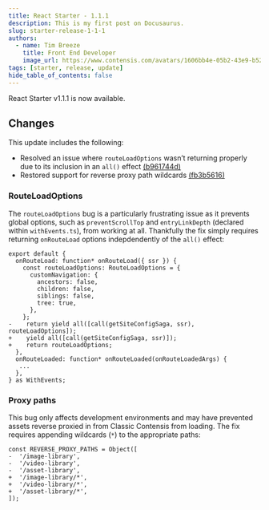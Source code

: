 ```yaml
---
title: React Starter - 1.1.1
description: This is my first post on Docusaurus.
slug: starter-release-1-1-1
authors:
  - name: Tim Breeze
    title: Front End Developer
    image_url: https://www.contensis.com/avatars/1606bb4e-05b2-43e9-b525-92b3b53038c3?h=56&w=56&fit=crop&q=90&f=webp
tags: [starter, release, update]
hide_table_of_contents: false
---
```


React Starter v1.1.1 is now available. 

## Changes

This update includes the following:

- Resolved an issue where `routeLoadOptions` wasn’t returning properly due to its inclusion in an `all()` effect [(b961744d)](https://gitlab.zengenti.com/starter-projects/react-starter/-/commit/b961744d8f3e159e5ebeab28d38a791659153a3f#890e8da1b621f9dc277815b4fcb25b3c918989d0_21_21)
- Restored support for reverse proxy path wildcards [(fb3b5616)](https://gitlab.zengenti.com/starter-projects/react-starter/-/commit/fb3b56164b6397b03a27775ae8fa4a4c50e87ac2)

<!-- truncate -->

### RouteLoadOptions

The `routeLoadOptions` bug is a particularly frustrating issue as it prevents global options, such as `preventScrollTop` and `entryLinkDepth` (declared within `withEvents.ts`), from working at all. Thankfully the fix simply requires returning `onRouteLoad` options indepdendently of the `all()` effect:

```diff-ts title="src/app/routes/withEvents.ts"
export default {
  onRouteLoad: function* onRouteLoad({ ssr }) {
    const routeLoadOptions: RouteLoadOptions = {
      customNavigation: {
        ancestors: false,
        children: false,
        siblings: false,
        tree: true,
      },
    };
-    return yield all([call(getSiteConfigSaga, ssr), routeLoadOptions]);
+    yield all([call(getSiteConfigSaga, ssr)]);
+    return routeLoadOptions;
  },
  onRouteLoaded: function* onRouteLoaded(onRouteLoadedArgs) {
   ...
  },
} as WithEvents;
```

### Proxy paths

This bug only affects development environments and may have prevented assets reverse proxied in from Classic Contensis from loading. The fix requires appending wildcards (`*`) to the appropriate paths:

```diff-ts title="webpack/define-config.js"
const REVERSE_PROXY_PATHS = Object([
-  '/image-library',
-  '/video-library',
-  '/asset-library',
+  '/image-library/*',
+  '/video-library/*',
+  '/asset-library/*',
]);
```